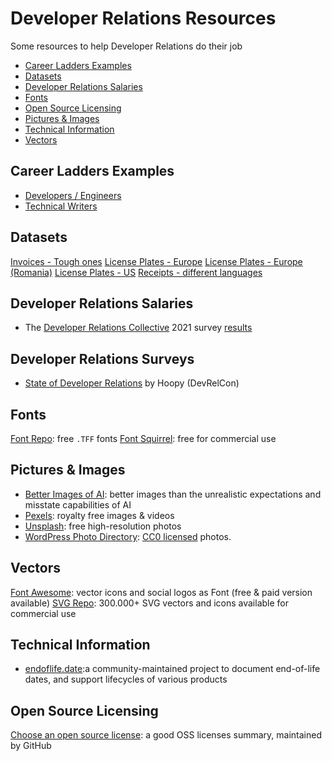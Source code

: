# Developer Relations Resources

Some resources to help Developer Relations do their job

- [Career Ladders Examples](#career-ladders-examples)
- [Datasets](#datasets)
- [Developer Relations Salaries](#developer-relations-salaries)
- [Fonts](#fonts)
- [Open Source Licensing](#open-source-licensing)
- [Pictures & Images](#pictures--images)
- [Technical Information](#technical-information)
- [Vectors](#vectors)

## Career Ladders Examples
- [Developers / Engineers](https://career-ladders.dev/engineering/)
- [Technical Writers](https://career-ladders.dev/docs/)

## Datasets
[Invoices - Tough ones](https://www.kaggle.com/dibyajyotimohanta/tough-invoices)
[License Plates - Europe](https://www.kaggle.com/andrewmvd/car-plate-detection)
[License Plates - Europe (Romania)](https://github.com/RobertLucian/license-plate-dataset)
[License Plates - US](https://www.kaggle.com/tolgadincer/us-license-plates)
[Receipts - different languages](https://www.kaggle.com/jenswalter/receipts)

## Developer Relations Salaries
- The [Developer Relations Collective](https://devrelcollective.fun/) 2021 survey [results](https://dev.to/bffjossy/2021-devrel-salary-survey-results-table-of-contents-43fe)

## Developer Relations Surveys
- [State of Developer Relations](https://www.stateofdeveloperrelations.com/) by Hoopy (DevRelCon)

## Fonts
[Font Repo](https://www.fontrepo.com): free `.TFF` fonts
[Font Squirrel](https://www.fontsquirrel.com): free for commercial use

## Pictures & Images
- [Better Images of AI](https://betterimagesofai.org/images): better images than the unrealistic expectations and misstate capabilities of AI
- [Pexels](https://www.pexels.com): royalty free images & videos
- [Unsplash](https://unsplash.com): free high-resolution photos
- [WordPress Photo Directory](https://wordpress.org/photos/): [CC0 licensed](https://creativecommons.org/share-your-work/public-domain/cc0/) photos.

## Vectors
[Font Awesome](https://fontawesome.com): vector icons and social logos as Font (free & paid version available)
[SVG Repo](https://www.svgrepo.com): 300.000+ SVG vectors and icons available for commercial use

## Technical Information
- [endoflife.date](https://endoflife.date):a community-maintained project to document end-of-life dates, and support lifecycles of various products

## Open Source Licensing
[Choose an open source license](https://choosealicense.com/licenses/): a good OSS licenses summary, maintained by GitHub
